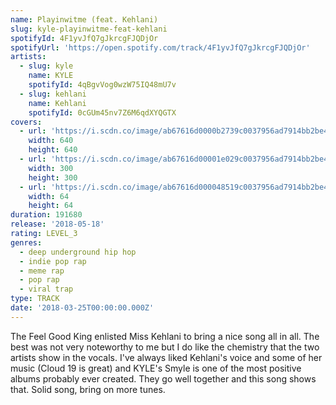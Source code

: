 ```yaml
---
name: Playinwitme (feat. Kehlani)
slug: kyle-playinwitme-feat-kehlani
spotifyId: 4F1yvJfQ7gJkrcgFJQDjOr
spotifyUrl: 'https://open.spotify.com/track/4F1yvJfQ7gJkrcgFJQDjOr'
artists:
  - slug: kyle
    name: KYLE
    spotifyId: 4qBgvVog0wzW75IQ48mU7v
  - slug: kehlani
    name: Kehlani
    spotifyId: 0cGUm45nv7Z6M6qdXYQGTX
covers:
  - url: 'https://i.scdn.co/image/ab67616d0000b2739c0037956ad7914bb2be4961'
    width: 640
    height: 640
  - url: 'https://i.scdn.co/image/ab67616d00001e029c0037956ad7914bb2be4961'
    width: 300
    height: 300
  - url: 'https://i.scdn.co/image/ab67616d000048519c0037956ad7914bb2be4961'
    width: 64
    height: 64
duration: 191680
release: '2018-05-18'
rating: LEVEL_3
genres:
  - deep underground hip hop
  - indie pop rap
  - meme rap
  - pop rap
  - viral trap
type: TRACK
date: '2018-03-25T00:00:00.000Z'
---
```

The Feel Good King enlisted Miss Kehlani to bring a nice song all in all. The best was not
very noteworthy to me but I do like the chemistry that the two artists show in the vocals.
I've always liked Kehlani's voice and some of her music (Cloud 19 is great) and KYLE's Smyle
is one of the most positive albums probably ever created. They go well together and this
song shows that. Solid song, bring on more tunes.
